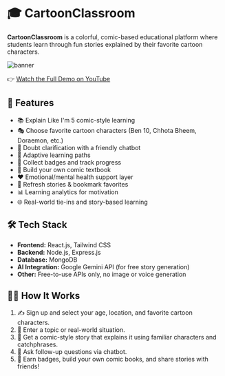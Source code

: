 # 🎓 CartoonClassroom

**CartoonClassroom** is a colorful, comic-based educational platform where students learn through fun stories explained by their favorite cartoon characters.

![banner](https://img.youtube.com/vi/1iNsBNybNOY/0.jpg)

👉 [Watch the Full Demo on YouTube](https://youtu.be/1iNsBNybNOY)
## 🚀 Features

- 📚 Explain Like I'm 5 comic-style learning
- 🎭 Choose favorite cartoon characters (Ben 10, Chhota Bheem, Doraemon, etc.)
- 💬 Doubt clarification with a friendly chatbot
- 🧠 Adaptive learning paths
- 🏅 Collect badges and track progress
- 📖 Build your own comic textbook
- ❤️ Emotional/mental health support layer
- 🔁 Refresh stories & bookmark favorites
- 📊 Learning analytics for motivation
- 🌐 Real-world tie-ins and story-based learning

## 🛠️ Tech Stack

- **Frontend:** React.js, Tailwind CSS
- **Backend:** Node.js, Express.js
- **Database:** MongoDB
- **AI Integration:** Google Gemini API (for free story generation)
- **Other:** Free-to-use APIs only, no image or voice generation

## 🧑‍🏫 How It Works

1. ✍️ Sign up and select your age, location, and favorite cartoon characters.
2. 🧠 Enter a topic or real-world situation.
3. 📖 Get a comic-style story that explains it using familiar characters and catchphrases.
4. 🤖 Ask follow-up questions via chatbot.
5. 🏅 Earn badges, build your own comic books, and share stories with friends!
